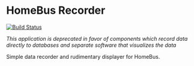 # HomeBus Recorder

[![Build Status](https://travis-ci.com/HomeBusProjects/homebus-recorder.svg?branch=master)](https://travis-ci.com/HomeBusProjects/homebus-recorder)

*This application is deprecated in favor of components which record data directly to databases and separate software that visualizes the data*

Simple data recorder and rudimentary displayer for HomeBus.
